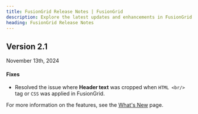 ```yaml
---
title: FusionGrid Release Notes | FusionGrid
description: Explore the latest updates and enhancements in FusionGrid with our detailed release notes. Stay informed and optimize your data visualization today!
heading: FusionGrid Release Notes
---
```


<h2 class="sub-heading">Version 2.1</h2>

<p class="release-date">November 13th, 2024</p>

<h4>Fixes</h4>

- Resolved the issue where **Header text** was cropped when `HTML <br/>` tag or `CSS` was applied in FusionGrid.

For more information on the features, see the [What's New](/fusiongrid/fusiongrid-whats-new) page.
